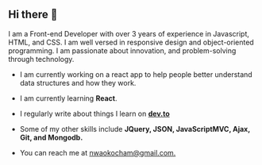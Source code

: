## Hi there :wave:

I am a Front-end Developer with over 3 years of experience in Javascript, HTML, and CSS. I am well versed in responsive design and object-oriented programming. I am passionate about innovation, and problem-solving through technology.

- I am currently working on a react app to help people better understand data structures and how they work.


- I am currently learning **React**.


- I regularly write about things I learn on [**dev.to**](https://dev.to/m13ha)


- Some of my other skills include **JQuery, JSON, JavaScriptMVC, Ajax, Git, and Mongodb.**


- You can reach me at [nwaokocham@gmail.com.](https://nwaokocham@gmail.com)
